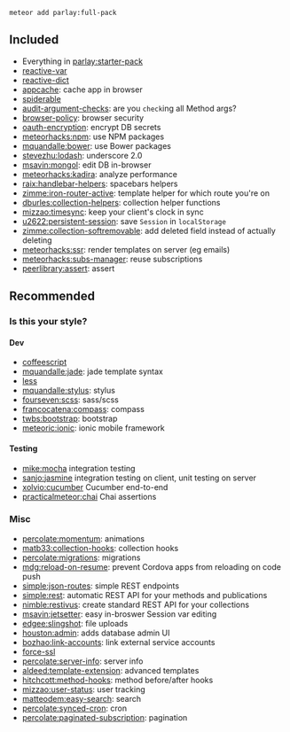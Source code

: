 `meteor add parlay:full-pack`

## Included

- Everything in [parlay:starter-pack](https://github.com/parlaywithme/starter-pack)
- [reactive-var](https://dweldon.silvrback.com/scoped-reactivity)
- [reactive-dict](http://manual.meteor.com/#deps-reactivedictexample)
- [appcache](https://github.com/meteor/meteor/tree/devel/packages/appcache): cache app in browser
- [spiderable](https://atmospherejs.com/meteor/spiderable)
- [audit-argument-checks](http://docs.meteor.com/#/full/auditargumentchecks): are you `check`ing all Method args? 
- [browser-policy](https://github.com/meteor/meteor/tree/devel/packages/browser-policy): browser security
- [oauth-encryption](https://github.com/meteor/meteor/tree/devel/packages/oauth-encryption): encrypt DB secrets
- [meteorhacks:npm](https://github.com/meteorhacks/npm): use NPM packages
- [mquandalle:bower](https://github.com/mquandalle/meteor-bower): use Bower packages
- [stevezhu:lodash](https://lodash.com/): underscore 2.0
- [msavin:mongol](http://mongol.meteor.com/): edit DB in-browser
- [meteorhacks:kadira](https://kadira.io/): analyze performance
- [raix:handlebar-helpers](https://github.com/raix/Meteor-handlebar-helpers): spacebars helpers
- [zimme:iron-router-active](https://github.com/zimme/meteor-iron-router-active): template helper for which route you're on
- [dburles:collection-helpers](https://github.com/dburles/meteor-collection-helpers/): collection helper functions
- [mizzao:timesync](https://github.com/mizzao/meteor-timesync): keep your client's clock in sync
- [u2622:persistent-session](https://github.com/okgrow/meteor-persistent-session/): save `Session` in `localStorage`
- [zimme:collection-softremovable](https://github.com/zimme/meteor-collection-softremovable): add deleted field instead of actually deleting
- [meteorhacks:ssr](https://github.com/meteorhacks/meteor-ssr): render templates on server (eg emails)
- [meteorhacks:subs-manager](https://github.com/meteorhacks/subs-manager): reuse subscriptions
- [peerlibrary:assert](https://github.com/peerlibrary/meteor-assert): assert

## Recommended

### Is this your style?

#### Dev

- [coffeescript](http://docs.meteor.com/#/full/coffeescript)
- [mquandalle:jade](https://github.com/mquandalle/meteor-jade): jade template syntax
- [less](http://docs.meteor.com/#/full/less)
- [mquandalle:stylus](https://github.com/mquandalle/meteor-stylus): stylus
- [fourseven:scss](https://github.com/fourseven/meteor-scss): sass/scss
- [francocatena:compass](https://github.com/francocatena/meteor-compass): compass
- [twbs:bootstrap](https://atmospherejs.com/twbs/bootstrap): bootstrap
- [meteoric:ionic](http://meteoric.github.io/): ionic mobile framework

#### Testing

- [mike:mocha](https://github.com/mad-eye/meteor-mocha-web/) integration testing
- [sanjo:jasmine](https://github.com/Sanjo/meteor-jasmine/) integration testing on client, unit testing on server
- [xolvio:cucumber](https://github.com/xolvio/meteor-cucumber) Cucumber end-to-end
- [practicalmeteor:chai](https://github.com/practicalmeteor/meteor-chai/) Chai assertions

### Misc

- [percolate:momentum](https://github.com/percolatestudio/meteor-momentum): animations
- [matb33:collection-hooks](https://github.com/matb33/meteor-collection-hooks): collection hooks
- [percolate:migrations](https://github.com/percolatestudio/meteor-migrations/): migrations
- [mdg:reload-on-resume](https://github.com/meteor/mobile-packages/tree/master/packages/mdg:reload-on-resume): prevent Cordova apps from reloading on code push
- [simple:json-routes](https://github.com/stubailo/meteor-rest/): simple REST endpoints
- [simple:rest](https://github.com/stubailo/meteor-rest/): automatic REST API for your methods and publications
- [nimble:restivus](https://github.com/kahmali/meteor-restivus/): create standard REST API for your collections
- [msavin:jetsetter](https://github.com/msavin/JetSetter): easy in-broswer Session var editing
- [edgee:slingshot](https://github.com/CulturalMe/meteor-slingshot): file uploads
- [houston:admin](https://github.com/gterrono/houston): adds database admin UI
- [bozhao:link-accounts](https://github.com/yubozhao/meteor-link-accounts): link external service accounts
- [force-ssl](https://atmospherejs.com/meteor/force-ssl)
- [percolate:server-info](https://github.com/percolatestudio/meteor-server-info): server info
- [aldeed:template-extension](https://github.com/aldeed/meteor-template-extension): advanced templates
- [hitchcott:method-hooks](https://github.com/hitchcott/meteor-method-hooks): method before/after hooks
- [mizzao:user-status](https://github.com/mizzao/meteor-user-status): user tracking
- [matteodem:easy-search](http://matteodem.github.io/meteor-easy-search/): search
- [percolate:synced-cron](https://github.com/percolatestudio/meteor-synced-cron/): cron
- [percolate:paginated-subscription](https://github.com/percolatestudio/paginated-subscription/): pagination
